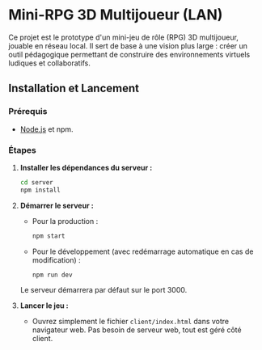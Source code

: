 # Mini-RPG 3D Multijoueur (LAN)

Ce projet est le prototype d'un mini-jeu de rôle (RPG) 3D multijoueur, jouable en réseau local. Il sert de base à une vision plus large : créer un outil pédagogique permettant de construire des environnements virtuels ludiques et collaboratifs.

## Installation et Lancement

### Prérequis

*   [Node.js](https://nodejs.org/) et npm.

### Étapes

1.  **Installer les dépendances du serveur :**
    ```bash
    cd server
    npm install
    ```

2.  **Démarrer le serveur :**
    *   Pour la production :
        ```bash
        npm start
        ```
    *   Pour le développement (avec redémarrage automatique en cas de modification) :
        ```bash
        npm run dev
        ```
    Le serveur démarrera par défaut sur le port 3000.

3.  **Lancer le jeu :**
    *   Ouvrez simplement le fichier `client/index.html` dans votre navigateur web. Pas besoin de serveur web, tout est géré côté client.
